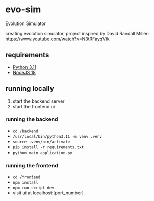 # evo-sim

Evolution Simulator

creating evolution simulator, project inspired by David Randall Miller: https://www.youtube.com/watch?v=N3tRFayqVtk

## requirements

- [Python 3.11](https://www.python.org/downloads/)
- [NodeJS 18](https://nodejs.org/en/download)

## running locally
1) start the backend server
2) start the frontend ui

### running the backend
- ``cd /backend``
- ``/usr/local/bin/python3.11 -m venv .venv``
- ``source .venv/bin/activate``
- ``pip install -r requirements.txt``
- ``python main_application.py``

### running the frontend
- ``cd /frontend``
- ``npm install``
- ``npm run-script dev``
-  visit ui at localhost:[port_number]
